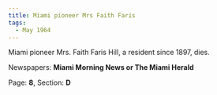 ```yaml
---  
title: Miami pioneer Mrs Faith Faris  
tags:  
  - May 1964  
---  
```

  
Miami pioneer Mrs. Faith Faris Hill, a resident since 1897, dies.  
  
Newspapers: **Miami Morning News or The Miami Herald**  
  
Page: **8**, Section: **D** 
